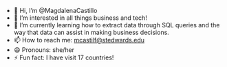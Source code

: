- 👋 Hi, I’m @MagdalenaCastillo
- 👀 I’m interested in all things business and tech!
- 🌱 I’m currently learning how to extract data through SQL queries and the way that data can assist in making business decisions.  
- 📫 How to reach me: mcastilf@stedwards.edu
- 😄 Pronouns: she/her
- ⚡ Fun fact: I have visit 17 countries! 

<!---
MagdalenaCastillo/MagdalenaCastillo is a ✨ special ✨ repository because its `README.md` (this file) appears on your GitHub profile.
You can click the Preview link to take a look at your changes.
--->
